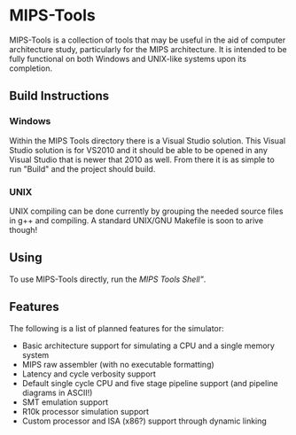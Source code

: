# MIPS-Tools
MIPS-Tools is a collection of tools that may be useful in the aid of computer architecture study, particularly for the MIPS architecture. It is intended to be fully functional on both Windows and UNIX-like systems upon its completion.

## Build Instructions
### Windows
Within the MIPS Tools directory there is a Visual Studio solution. This Visual Studio solution is for VS2010 and it should be able to be opened in any Visual Studio that is newer that 2010 as well. From there it is as simple to run "Build" and the project should build.

### UNIX
UNIX compiling can be done currently by grouping the needed source files in g++ and compiling. A standard UNIX/GNU Makefile is soon to arive though!

## Using
To use MIPS-Tools directly, run the *MIPS Tools Shell"*.

## Features
The following is a list of planned features for the simulator:
* Basic architecture support for simulating a CPU and a single memory system
* MIPS raw assembler (with no executable formatting)
* Latency and cycle verbosity support
* Default single cycle CPU and five stage pipeline support (and pipeline diagrams in ASCII!)
* SMT emulation support
* R10k processor simulation support
* Custom processor and ISA (x86?) support through dynamic linking
